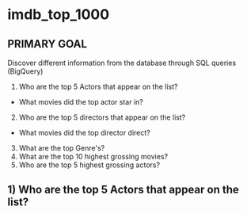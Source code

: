 # imdb_top_1000

## **PRIMARY GOAL**
Discover different information from the database through SQL queries (BigQuery)
1) Who are the top 5 Actors that appear on the list?
- What movies did the top actor star in?
2) Who are the top 5 directors that appear on the list?
- What movies did the top director direct?
3) What are the top Genre's?
4) What are the top 10 highest grossing movies?
5) Who are the top 5 highest grossing actors?

## **1) Who are the top 5 Actors that appear on the list?**
